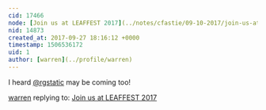 ```yaml
---
cid: 17466
node: [Join us at LEAFFEST 2017](../notes/cfastie/09-10-2017/join-us-at-leaffest-2017)
nid: 14873
created_at: 2017-09-27 18:16:12 +0000
timestamp: 1506536172
uid: 1
author: [warren](../profile/warren)
---
```


I heard [@rgstatic](/profile/rgstatic) may be coming too! 

[warren](../profile/warren) replying to: [Join us at LEAFFEST 2017](../notes/cfastie/09-10-2017/join-us-at-leaffest-2017)

